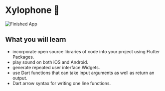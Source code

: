 # Xylophone 🎹

![Finished App](https://github.com/londonappbrewery/Images/blob/master/xylophone-flutter.png)

## What you will learn

- incorporate open source libraries of code into your project using Flutter Packages.
- play sound on both iOS and Android.
- generate repeated user interface Widgets.
- use Dart functions that can take input arguments as well as return an output.
- Dart arrow syntax for writing one line functions.
